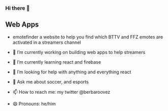 ### Hi there 👋

## Web Apps
- emotefinder a website to help you find which BTTV and FFZ emotes are activated in a streamers channel  

- 🔭 I’m currently working on building web apps to help streamers
- 🌱 I’m currently learning  react and firebase
- 🤔 I’m looking for help with anything and everything react
- 💬 Ask me about soccer, and esports
- 📫 How to reach me: my twitter @berbaroovez
- 😄 Pronouns: he/him


